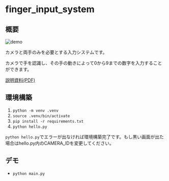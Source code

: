 # finger_input_system

## 概要

![demo](docs/demo.gif)

カメラと両手のみを必要とする入力システムです。

カメラで手を認識し、その手の動きによって0から9までの数字を入力することができます。

[説明資料(PDF)](docs/explaination.pdf)

## 環境構築
1. `python -m venv .venv`
2. `source .venv/bin/activate`
3. `pip install -r requirements.txt`
4. `python hello.py`

`python hello.py`でエラーが出なければ環境構築完了です。もし黒い画面が出た場合はhello.py内のCAMERA_IDを変更してください。

## デモ
- `python main.py`
